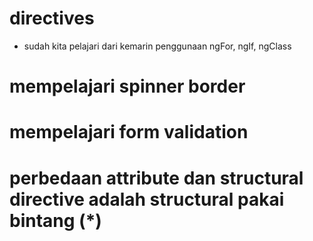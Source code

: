 # directives
- sudah kita pelajari dari kemarin penggunaan ngFor, ngIf, ngClass

# mempelajari spinner border

# mempelajari form validation

# perbedaan attribute dan structural directive adalah structural pakai bintang (*)
